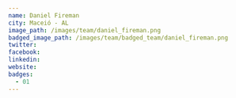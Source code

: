 ```yaml
---
name: Daniel Fireman
city: Maceió - AL
image_path: /images/team/daniel_fireman.png
badged_image_path: /images/team/badged_team/daniel_fireman.png
twitter:
facebook:
linkedin:
website:
badges:
  - 01
---
```

